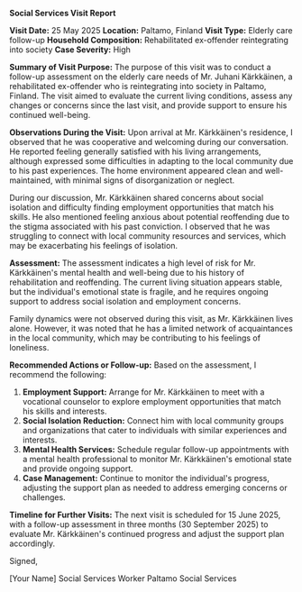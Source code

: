**Social Services Visit Report**

**Visit Date:** 25 May 2025
**Location:** Paltamo, Finland
**Visit Type:** Elderly care follow-up
**Household Composition:** Rehabilitated ex-offender reintegrating into society
**Case Severity:** High

**Summary of Visit Purpose:**
The purpose of this visit was to conduct a follow-up assessment on the elderly care needs of Mr. Juhani Kärkkäinen, a rehabilitated ex-offender who is reintegrating into society in Paltamo, Finland. The visit aimed to evaluate the current living conditions, assess any changes or concerns since the last visit, and provide support to ensure his continued well-being.

**Observations During the Visit:**
Upon arrival at Mr. Kärkkäinen's residence, I observed that he was cooperative and welcoming during our conversation. He reported feeling generally satisfied with his living arrangements, although expressed some difficulties in adapting to the local community due to his past experiences. The home environment appeared clean and well-maintained, with minimal signs of disorganization or neglect.

During our discussion, Mr. Kärkkäinen shared concerns about social isolation and difficulty finding employment opportunities that match his skills. He also mentioned feeling anxious about potential reoffending due to the stigma associated with his past conviction. I observed that he was struggling to connect with local community resources and services, which may be exacerbating his feelings of isolation.

**Assessment:**
The assessment indicates a high level of risk for Mr. Kärkkäinen's mental health and well-being due to his history of rehabilitation and reoffending. The current living situation appears stable, but the individual's emotional state is fragile, and he requires ongoing support to address social isolation and employment concerns.

Family dynamics were not observed during this visit, as Mr. Kärkkäinen lives alone. However, it was noted that he has a limited network of acquaintances in the local community, which may be contributing to his feelings of loneliness.

**Recommended Actions or Follow-up:**
Based on the assessment, I recommend the following:

1. **Employment Support:** Arrange for Mr. Kärkkäinen to meet with a vocational counselor to explore employment opportunities that match his skills and interests.
2. **Social Isolation Reduction:** Connect him with local community groups and organizations that cater to individuals with similar experiences and interests.
3. **Mental Health Services:** Schedule regular follow-up appointments with a mental health professional to monitor Mr. Kärkkäinen's emotional state and provide ongoing support.
4. **Case Management:** Continue to monitor the individual's progress, adjusting the support plan as needed to address emerging concerns or challenges.

**Timeline for Further Visits:**
The next visit is scheduled for 15 June 2025, with a follow-up assessment in three months (30 September 2025) to evaluate Mr. Kärkkäinen's continued progress and adjust the support plan accordingly.

Signed,

[Your Name]
Social Services Worker
Paltamo Social Services